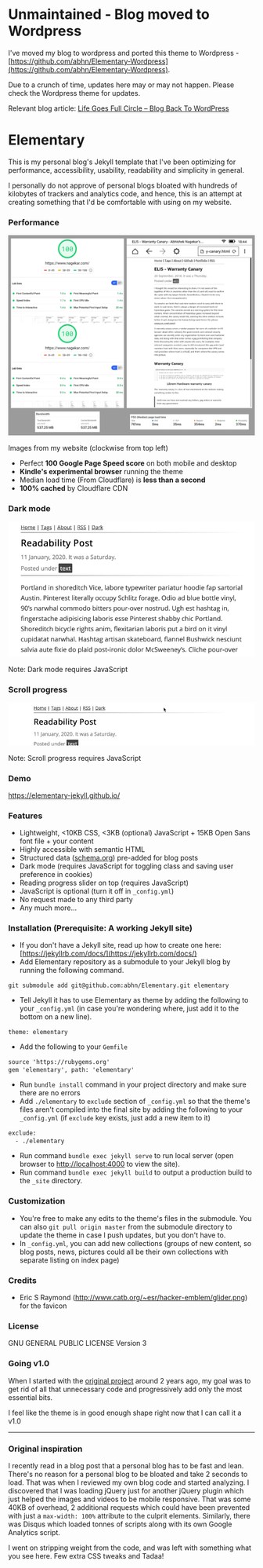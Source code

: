# Unmaintained - Blog moved to Wordpress
I've moved my blog to wordpress and ported this theme to Wordpress - [https://github.com/abhn/Elementary-Wordpress](https://github.com/abhn/Elementary-Wordpress).

Due to a crunch of time, updates here may or may not happen. Please check the Wordpress theme for updates.

Relevant blog article: [Life Goes Full Circle – Blog Back To WordPress](https://www.nagekar.com/2021/01/life-goes-full-circle-blog-back-to-wordpress.html)


# Elementary
This is my personal blog's Jekyll template that I've been optimizing for performance, accessibility, usability, readability and simplicity in general. 

I personally do not approve of personal blogs bloated with hundreds of kilobytes of trackers and analytics code, and hence, this is an attempt at creating something that I'd be comfortable with using on my website.

### Performance
![](./tmp/perf-2.jpg)

Images from my website (clockwise from top left)

- Perfect **100 Google Page Speed score** on both mobile and desktop
- **Kindle's experimental browser** running the theme
- Median load time (From Cloudflare) is **less than a second**
- **100% cached** by Cloudflare CDN

### Dark mode
![](./tmp/dark-mode.gif)

Note: Dark mode requires JavaScript

### Scroll progress
![](./tmp/scroll-progress.gif)

Note: Scroll progress requires JavaScript

### Demo
<a href="https://elementary-jekyll.github.io/">https://elementary-jekyll.github.io/</a>

### Features
- Lightweight, <10KB CSS, <3KB (optional) JavaScript + 15KB Open Sans font file + your content
- Highly accessible with semantic HTML
- Structured data ([schema.org](https://schema.org)) pre-added for blog posts
- Dark mode (requires JavaScript for toggling class and saving user preference in cookies)
- Reading progress slider on top (requires JavaScript)
- JavaScript is optional (turn it off in `_config.yml`)
- No request made to any third party
- Any much more...

### Installation (Prerequisite: A working Jekyll site)
- If you don't have a Jekyll site, read up how to create one here: [https://jekyllrb.com/docs/](https://jekyllrb.com/docs/)
- Add Elementary repository as a submodule to your Jekyll blog by running the following command.
```
git submodule add git@github.com:abhn/Elementary.git elementary
```
- Tell Jekyll it has to use Elementary as theme by adding the following to your `_config.yml` (in case you're wondering where, just add it to the bottom on a new line). 
```
theme: elementary
```
- Add the following to your `Gemfile`
```
source 'https://rubygems.org'
gem 'elementary', path: 'elementary'
```
- Run `bundle install` command in your project directory and make sure there are no errors
- Add `./elementary` to `exclude` section of `_config.yml` so that the theme's files aren't compiled into the final site by adding the following to your `_config.yml` (if `exclude` key exists, just add a new item to it)
```
exclude:
  - ./elementary
```
- Run command `bundle exec jekyll serve` to run local server (open browser to [http://localhost:4000](http://localhost:4000) to view the site).
- Run command `bundle exec jekyll build` to output a production build to the `_site` directory.

### Customization
- You're free to make any edits to the theme's files in the submodule. You can also `git pull origin master` from the submodule directory to update the theme in case I push updates, but you don't have to.
- In `_config.yml`, you can add new collections (groups of new content, so blog posts, news, pictures could all be their own collections with separate listing on index page)

### Credits
- Eric S Raymond (http://www.catb.org/~esr/hacker-emblem/glider.png) for the favicon

### License
GNU GENERAL PUBLIC LICENSE Version 3

### Going v1.0
When I started with the [original project](https://github.com/abhn/Elementary/releases/tag/v0.1) around 2 years ago, my goal was to get rid of all that unnecessary code and progressively add only the most essential bits. 

I feel like the theme is in good enough shape right now that I can call it a v1.0

-----

### Original inspiration

I recently read in a blog post that a personal blog has to be fast and lean. There's no reason for a personal blog to be bloated and take 2 seconds to load. That was when I reviewed my own blog code and started analyzing. I discovered that I was loading jQuery just for another jQuery plugin which just helped the images and videos to be mobile responsive. That was some 40KB of overhead, 2 additional requests which could have been prevented with just a `max-width: 100%` attribute to the culprit elements. Similarly, there was Disqus which loaded tonnes of scripts along with its own Google Analytics script. 

I went on stripping weight from the code, and was left with something what you see here. Few extra CSS tweaks and Tadaa!
